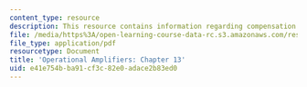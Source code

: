 ```yaml
---
content_type: resource
description: This resource contains information regarding compensation revisited.
file: /media/https%3A/open-learning-course-data-rc.s3.amazonaws.com/res-6-010-electronic-feedback-systems-spring-2013/e41e754bba91cf3c82e0adace2b83ed0_MITRES_6-010S13_chap13.pdf
file_type: application/pdf
resourcetype: Document
title: 'Operational Amplifiers: Chapter 13'
uid: e41e754b-ba91-cf3c-82e0-adace2b83ed0
---
```

